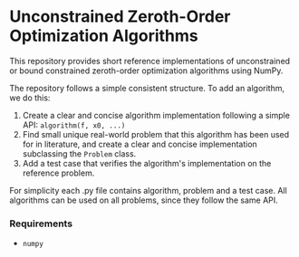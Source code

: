 # Unconstrained Zeroth-Order Optimization Algorithms

This repository provides short reference implementations of unconstrained or bound constrained zeroth-order optimization algorithms using NumPy.

The repository follows a simple consistent structure. To add an algorithm, we do this:
1. Create a clear and concise algorithm implementation following a simple API: `algorithm(f, x0, ...)`
2. Find small unique real-world problem that this algorithm has been used for in literature, and create a clear and concise implementation subclassing the `Problem` class.
3. Add a test case that verifies the algorithm's implementation on the reference problem.

For simplicity each .py file contains algorithm, problem and a test case. All algorithms can be used on all problems, since they follow the same API.

### Requirements
- `numpy`
